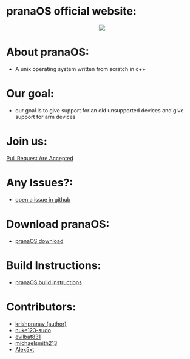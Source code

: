 # pranaOS official website:

<p align='center'>
  <img src='https://raw.githubusercontent.com/pranaOS/pranaOS/gh-pages/pranaOS.jpg'>
</p>


# About pranaOS:
- A unix operating system written from scratch in c++ 

# Our goal:
- our goal is to give support for an old unsupported devices and give support for arm devices

# Join us:
[Pull Request Are Accepted](https://github.com/pranaOS/pranaOS/pulls)

# Any Issues?:
- [open a issue in github](https://github.com/pranaOS/pranaOS/issues)

# Download pranaOS:
- [pranaOS download](https://github.com/pranaOS/pranaOS/releases)

# Build Instructions:
- [pranaOS build instructions](https://github.com/pranaOS/pranaOS/blob/master/docs/build.md)

# Contributors:

- [krishpranav (author)](https://github.com/krishpranav) 
- [nuke123-sudo](https://github.com/nuke123-sudo)
- [evilbat831](https://github.com/evilbat831)
- [michaelsmith213](https://github.com/michaelsmith213)
- [Alex5xt](https://github.com/Alex5xt)
